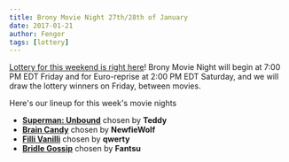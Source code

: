 ```yaml
---
title: Brony Movie Night 27th/28th of January
date: 2017-01-21
author: Fengor
tags: [lottery]
---
```

[Lottery for this weekend is right here][lotto]! Brony Movie Night will begin at 7:00 PM EDT Friday and for Euro-reprise at 2:00 PM EDT Saturday, and we will draw the lottery winners on Friday, between movies. 

Here's our lineup for this week's movie nights

 - **[Superman: Unbound][m1]** chosen by **Teddy**
 - **[Brain Candy][m2]** chosen by **NewfieWolf**
 - **[Filli Vanilli][p1]** chosen by **qwerty**
 - **[Bridle Gossip][p2]** chosen by **Fantsu**
 
[m1]: http://www.imdb.com/title/tt2617456/
[m2]: http://www.imdb.com/title/tt0116768/
[p1]: http://www.imdb.com/title/tt3099898/
[p2]: http://www.imdb.com/title/tt1832712/
[lotto]: https://bronystate.typeform.com/to/gsnQAA
